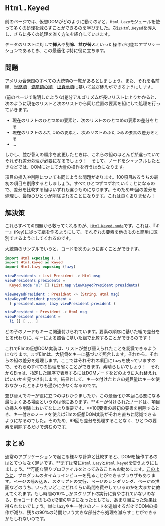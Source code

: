 # `Html.Keyed`

<!--
On the previous page, we learned how Virtual DOM works and how we can use `Html.Lazy` to avoid a bunch of work. Now we are going to introduce  [`Html.Keyed`](https://package.elm-lang.org/packages/elm/html/latest/Html-Keyed/) to skip even more work.
-->

前のページでは、仮想DOMがどのように動くのかと、`Html.Lazy`モジュールを使って多くの処理を減らすことができるのを学びました。次は[`Html.Keyed`](https://package.elm-lang.org/packages/elm/html/latest/Html-Keyed/)を導入し、さらに多くの処理を省く方法を紹介していきます。

<!--
This optimization is particularly helpful for lists of data in your interface that must support **insertion**, **removal**, and **reordering**.
-->

データのリストに対して**挿入**や**削除**、**並び替え**といった操作が可能なアプリケーションであるとき、この最適化は特に役に立ちます。

<!--
## The Problem
-->

## 問題

<!--
Say we have a list of all the Presidents of the United States. And maybe it lets us sort by name, [by education](https://en.wikipedia.org/wiki/List_of_Presidents_of_the_United_States_by_education), [by net worth](https://en.wikipedia.org/wiki/List_of_Presidents_of_the_United_States_by_net_worth), and [by birthplace](https://en.wikipedia.org/wiki/List_of_Presidents_of_the_United_States_by_home_state).
-->

アメリカ合衆国のすべての大統領の一覧があるとしましょう。また、それを名前順、[学歴順](https://en.wikipedia.org/wiki/List_of_Presidents_of_the_United_States_by_education)、[資産額の順](https://en.wikipedia.org/wiki/List_of_Presidents_of_the_United_States_by_net_worth)、[出身地順](https://en.wikipedia.org/wiki/List_of_Presidents_of_the_United_States_by_home_state)に基いて並び替えができるようにします。

<!--
When the diffing algorithm (described on the previous page) gets to a long list of items, it just goes through pairwise:
-->

(前のページで説明したような)差分アルゴリズムが長いリストにとりかかると、次のように現在のリストと次のリストから同じ位置の要素を組にして処理を行っていきます。

<!--
- Diff the current 1st element with the next 1st element.
- Diff the current 2nd element with the next 2nd element.
- ...
-->

- 現在のリストのひとつめの要素と、次のリストのひとつめの要素の差分をとる
- 現在のリストのふたつめの要素と、次のリストのふたつめの要素の差分をとる
- ...


<!--
But when you change the sort order, all of these are going to be different! So you end up doing a lot of work on the DOM when you could have just shuffled some nodes around.
-->

しかし、並び替えの順序を変更したときは、これらの組のほとんどが違っていてそれぞれ差分処理が必要になるでしょう！　そして、ノードをシャッフルしたときなどでは、DOMに対して大量の操作を行うはめになります。

<!--
This issue exists with insertion and removal as well. Say you remove the 1st of 100 items. Everything is going to be off-by-one and look different. So you get 99 diffs and one removal at the end. No good!
-->

項目の挿入や削除についても同じような問題があります。100項目あるうちの最初の項目を削除するとしましょう。すべてひとつずつずれていくことになるので、差分を比較する組はいずれも違うものになります。そのため99回の差分を処理し、最後のひとつが削除されることになります。これは良くありません！

<!--
## The Solution
-->

## 解決策

<!--
The fix for all of this is [`Html.Keyed.node`](https://package.elm-lang.org/packages/elm/html/latest/Html-Keyed#node), which makes it possible to pair each entry with a “key” that easily distinguishes it from all the others.
-->

これらすべての問題から救ってくれるのが、[`Html.Keyed.node`](https://package.elm-lang.org/packages/elm/html/latest/Html-Keyed#node)です。これは、『キー』(Key)に従って組を作るようにして、それぞれの要素を他のものと簡単に区別できるようにしてくれるのです。

<!--
So in our presidents example, we could write our code like this:
-->

大統領のサンプルでいうと、コードを次のように書くことができます。

```elm
import Html exposing (..)
import Html.Keyed as Keyed
import Html.Lazy exposing (lazy)

viewPresidents : List President -> Html msg
viewPresidents presidents =
  Keyed.node "ul" [] (List.map viewKeyedPresident presidents)

viewKeyedPresident : President -> (String, Html msg)
viewKeyedPresident president =
  ( president.name, lazy viewPresident president )

viewPresident : President -> Html msg
viewPresident president =
  li [] [ ... ]
```

<!--
Each child node is associated with a key. So instead of doing a pairwise diff, we can diff based on matching keys!
-->

どの子のノードもキーに関連付けられています。要素の順序に基いた組で差分をとる代わりに、キーによる照合に基いた組で比較することができるのです！

<!--
Now the Virtual DOM implementation can recognize when the list is resorted. It first matches all the presidents up by key. Then it diffs those. We used `lazy` for each entry, so we can skip all that work. Nice! It then figures out how to shuffle the DOM nodes to show things in the order you want. So the keyed version does a lot less work in the end.
-->

これでElmの仮想DOM実装は、リストが並び替えられたことを認識できるようになります。まずElmは、大統領をキーに基づいて照合します。それから、それらの組の差分を処理します。ここではそれぞれの項目に`lazy`を使っていますので、それらのすべての処理を省くことができます。素晴らしいでしょう！　それからElmは、指定した順序で表示するにはDOMノードをどのように入れ替えればいいかを見つけ出します。結果として、キーを付けたときの処理量はキーを使わなかったときよりも遥かに少なくなるのです。

<!--
Resorting helps show how it works, but it is not the most common case that really needs this optimization. **Keyed nodes are extremely important for insertion and removal.** When you remove the 1st of 100 elements, using keyed nodes allows the Virtual DOM implementation to recognize that immediately. So you get a single removal instead of 99 diffs.
-->

並び替えでキーが役に立つのはわかりましたが、この最適化が本当に必要になる最もよくある場面というのは他にあります。**キーが付けられたノードは、項目の挿入や削除においてなにより重要です。**100要素の最初の要素を削除するとき、キー付きのノードを使えばElmの仮想DOM実装がそれを直ちに認識できるようになるのでした。そのため、99回も差分を処理することなく、ひとつの要素を削除するだけで済むのです。


<!--
## Summary
-->

## まとめ

<!--
Touching the DOM is extraordinarily slow compared to the sort of computations that happen in a normal application. **Always reach for `Html.Lazy` and `Html.Keyed` first.** I recommend verifying this with profiling as much as possible. Some browsers provide a timeline view of your program, [like this](https://developers.google.com/web/tools/chrome-devtools/evaluate-performance/reference). It gives you a summary of how much time is spent in loading, scripting, rendering, painting, etc. If you see that 10% of the time is spent scripting, you could make your Elm code twice as fast and not make any noticable difference. Whereas simple additions of lazy and keyed nodes could start taking big chunks out of that other 90% by touching the DOM less!
-->

通常のアプリケーションで起こる様々な計算と比較すると、DOMを操作するのはとてつもなく遅いです。**まずは常に`Html.Lazy`と`Html.keyed`を使うようにしましょう。**可能な限りプロファイルをとってみることもお勧めします。[このように](https://developers.google.com/web/tools/chrome-devtools/evaluate-performance/reference)、プログラムのタイムラインビューを見ることができるブラウザもあります。ページの読み込み、スクリプトの実行、ページのレンダリング、ページの描画などのうち、いったいどこにどれくらい時間を費やしているのかを大まかに教えてくれます。もし時間の10%しかスクリプトの実行に費やされていないのなら、Elmコードそのものが2倍の早さになったとしても、あまり目立った効果は得られないでしょう。単に`lazy`やキー付きのノードを追加するだけでDOMの操作が減り、残りの90%の時間という大きな部分から処理を減らすことができるかもしれないのです。
